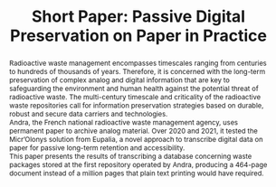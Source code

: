 ---
abstract: Radioactive waste management encompasses timescales ranging from centuries
  to hundreds of thousands of years.  Therefore, it is concerned with the long-term
  preservation of complex analog and digital information that are key to safeguarding
  the environment and human health against the potential threat of radioactive waste.  The
  multi-century timescale and criticality of the radioactive waste repositories call
  for information preservation strategies based on durable, robust and secure data
  carriers and technologies.<br />Andra, the French national radioactive waste management
  agency, uses permanent paper to archive analog material.  Over 2020 and 2021, it
  tested the Micr’Olonys solution from Eupalia, a novel approach to transcribe digital
  data on paper for passive long-term retention and accessibility.<br />This paper
  presents the results of transcribing a database concerning waste packages stored
  at the first repository operated by Andra, producing a 464-page document instead
  of a million pages that plain text printing would have required.<br />
creators:
- Vincent Joguin
date: null
document_url: https://az659834.vo.msecnd.net/eventsairwesteuprod/production-inconference-public/5081138fec024d5baf499e6f63dfd70e
grand_parent: iPRES
institutions:
- Eupalia
keywords:
- database
- passive
- permanent
- paper
- nuclear
landing_page_url: null
language: eng
layout: publication
license: CC-BY 4.0 International
notes_url: null
parent: iPRES 2022
publication_type: short paper
size: null
slides_url: null
source_name: iPRES
stream_url: null
title: 'Short Paper: Passive Digital Preservation on Paper in Practice'
year: 2022
---